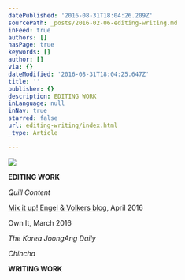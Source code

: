 ```yaml
---
datePublished: '2016-08-31T18:04:26.209Z'
sourcePath: _posts/2016-02-06-editing-writing.md
inFeed: true
authors: []
hasPage: true
keywords: []
author: []
via: {}
dateModified: '2016-08-31T18:04:25.647Z'
title: ''
publisher: {}
description: EDITING WORK
inLanguage: null
inNav: true
starred: false
url: editing-writing/index.html
_type: Article

---
```

![](https://s3-us-west-2.amazonaws.com/the-grid-img/p/4413053d5a65adfeb5815e2f99bc49f1ebad91fa.jpg)

**EDITING WORK**

_Quill Content_

[Mix it up! Engel & Volkers blog][0], April 2016

Own It, March 2016

_The Korea JoongAng Daily_

_Chincha_

**WRITING WORK**

[0]: https://www.engelvoelkers.com/blog/2016/mix/